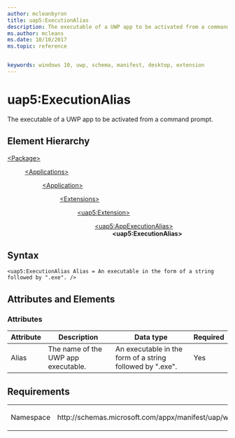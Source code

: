 ```yaml
---
author: mcleanbyron
title: uap5:ExecutionAlias
description: The executable of a UWP app to be activated from a command prompt.
ms.author: mcleans
ms.date: 10/10/2017
ms.topic: reference


keywords: windows 10, uwp, schema, manifest, desktop, extension 
---
```


# uap5:ExecutionAlias
The executable of a UWP app to be activated from a command prompt.

## Element Hierarchy
<dl>
<dt><a href="element-package.md">&lt;Package&gt;</a></dt>
<dd>
<dl>
<dt><a href="element-applications.md">&lt;Applications&gt;</a></dt>
<dd>
<dl>
<dt><a href="element-application.md">&lt;Application&gt;</a></dt>
<dd>
<dl>
<dt><a href="element-1-extensions.md">&lt;Extensions&gt;</a></dt>
<dd>
<dl>
<dt><a href="element-uap5-extension.md">&lt;uap5:Extension&gt;</a></dt>
<dd>
<dl>
<dt><a href="element-uap5-appexecutionalias.md">&lt;uap5:AppExecutionAlias&gt;</a></dt>
<dd><b>&lt;uap5:ExecutionAlias&gt;</b></dd>
</dl>
</dd>
</dl>
</dd>
</dl>
</dd>
</dl>
</dd>
</dl>
</dd>
</dl>

## Syntax
```syntax
<uap5:ExecutionAlias Alias = An executable in the form of a string followed by ".exe". />
```

## Attributes and Elements
### Attributes
| Attribute | Description | Data type | Required |
|-----------|-------------|-----------|----------|
| Alias | The name of the UWP app executable. | An executable in the form of a string followed by ".exe". | Yes |


## Requirements

<table>
<colgroup>
<col width="50%" />
<col width="50%" />
</colgroup>
<tbody>
<tr class="odd">
<td><p>Namespace</p></td>
<td><p>http://schemas.microsoft.com/appx/manifest/uap/windows10/5</p></td>
</tr>
</tbody>
</table>
